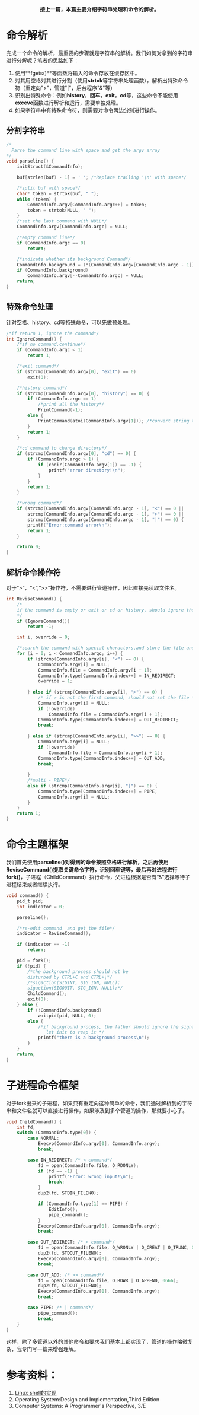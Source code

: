 <p align="center">
  <b>接上一篇，本篇主要介绍字符串处理和命令的解析。</b>
</p>

# 命令解析
完成一个命令的解析，最重要的步骤就是字符串的解析。我们如何对拿到的字符串进行分解呢？笔者的思路如下：



1. 使用**fgets()**等函数将输入的命令存放在缓存区中。
2. 对其用空格对其进行分割（使用**strtok**等字符串处理函数），解析出特殊命令符（重定向">"，管道"|"，后台程序"&"等）
3. 识别出特殊命令：例如**history**，**回车**，**exit**，**cd**等，这些命令不能使用**exceve**函数进行解析和运行，需要单独处理。
4. 如果字符串中有特殊命令符，则需要对命令两边分别进行操作。

## 分割字符串
```C
/*
  Parse the command line with space and get the argv array
*/
void parseline() {
    initStruct(&CommandInfo);

    buf[strlen(buf) - 1] = ' '; /*Replace trailing '\n' with space*/

    /*split buf with space*/
    char* token = strtok(buf, " ");
    while (token) {
        CommandInfo.argv[CommandInfo.argc++] = token;
        token = strtok(NULL, " ");
    }
    /*set the last command with NULL*/
    CommandInfo.argv[CommandInfo.argc] = NULL;

    /*empty command line*/
    if (CommandInfo.argc == 0)
        return;

    /*indicate whether its background Command*/
    CommandInfo.background = (*(CommandInfo.argv[CommandInfo.argc - 1]) == '&');
    if (CommandInfo.background)
        CommandInfo.argv[--CommandInfo.argc] = NULL;
    return;
}
```


## 特殊命令处理
针对空格、history、cd等特殊命令，可以先做预处理。
```C
/*if return 1, ignore the command*/
int IgnoreCommand() {       
    /*if no command,continue*/
    if (CommandInfo.argc < 1)
        return 1;

    /*exit command*/
    if (strcmp(CommandInfo.argv[0], "exit") == 0)
        exit(0);

    /*history command*/
    if (strcmp(CommandInfo.argv[0], "history") == 0) {
        if (CommandInfo.argc == 1)
            /*print all the history*/
            PrintCommand(-1);
        else {
            PrintCommand(atoi(CommandInfo.argv[1])); /*convert string to int*/
        }
        return 1;
    }

    /*cd command to change directory*/
    if (strcmp(CommandInfo.argv[0], "cd") == 0) {
        if (CommandInfo.argc > 1) {
            if (chdir(CommandInfo.argv[1]) == -1) {
                printf("error directory!\n");
            }
        }
        return 1;
    }

    /*wrong command*/
    if (strcmp(CommandInfo.argv[CommandInfo.argc - 1], "<") == 0 ||
        strcmp(CommandInfo.argv[CommandInfo.argc - 1], ">") == 0 ||
        strcmp(CommandInfo.argv[CommandInfo.argc - 1], "|") == 0) {
        printf("Error:command error\n");
        return 1;
    }

    return 0;
}
```

## 解析命令操作符
对于“>”，“<”,“>>”操作符，不需要进行管道操作，因此直接先读取文件名。
```C
int ReviseCommand() {
    /*
    if the command is empty or exit or cd or history, should ignore the command;
    */
    if (IgnoreCommand())
        return -1;

    int i, override = 0;

    /*search the command with special charactors,and store the file and type*/
    for (i = 0; i < CommandInfo.argc; i++) {
        if (strcmp(CommandInfo.argv[i], "<") == 0) {
            CommandInfo.argv[i] = NULL;
            CommandInfo.file = CommandInfo.argv[i + 1];
            CommandInfo.type[CommandInfo.index++] = IN_REDIRECT;
            override = 1;
 
        } else if (strcmp(CommandInfo.argv[i], ">") == 0) {
            /* if > is not the first command, should not set the file */
            CommandInfo.argv[i] = NULL;
            if (!override)
                CommandInfo.file = CommandInfo.argv[i + 1];
            CommandInfo.type[CommandInfo.index++] = OUT_REDIRECT;
            break;
 
        } else if (strcmp(CommandInfo.argv[i], ">>") == 0) {
            CommandInfo.argv[i] = NULL;
            if (!override)
                CommandInfo.file = CommandInfo.argv[i + 1];
            CommandInfo.type[CommandInfo.index++] = OUT_ADD;
            break;
 
        }
        /*multi - PIPE*/
        else if (strcmp(CommandInfo.argv[i], "|") == 0) {
            CommandInfo.type[CommandInfo.index++] = PIPE;
            CommandInfo.argv[i] = NULL;
        }
    }
    return 1;
}
```

# 命令主题框架
我们首先使用**parseline()**对得到的命令按照空格进行解析，之后再使用**ReviseCommand()**提取关键命令字符，识别回车键等，最后再对进程进行**fork()**，子进程（ChildCommand）执行命令，父进程根据是否有“&”选择等待子进程结束或者继续执行。
```C
void command() {
    pid_t pid;
    int indicator = 0;

    parseline();

    /*re-edit command  and get the file*/
    indicator = ReviseCommand();

    if (indicator == -1)
        return;

    pid = fork();
    if (!pid) {
        /*the background process should not be
        disturbed by CTRL+C and CTRL+\*/
        /*sigaction(SIGINT, SIG_IGN, NULL);
        sigaction(SIGQUIT, SIG_IGN, NULL);*/
        ChildCommand();
        exit(0);
    } else {
        if (!CommandInfo.background)
            waitpid(pid, NULL, 0);
        else {
            /*if background process, the father should ignore the signal
               let init to reap it */
            printf("there is a background process\n");
        }
    }
    return;
}
```

# 子进程命令框架
对于fork出来的子进程，如果只有重定向这种简单的命令，我们通过解析到的字符串和文件名就可以直接进行操作，如果涉及到多个管道的操作，那就要小心了。
```C
void ChildCommand() {
    int fd;
    switch (CommandInfo.type[0]) {
        case NORMAL:
            Execvp(CommandInfo.argv[0], CommandInfo.argv);
            break;

        case IN_REDIRECT: /* < command*/
            fd = open(CommandInfo.file, O_RDONLY);
            if (fd == -1) {
                printf("Error: wrong input!\n");
                break;
            }
            dup2(fd, STDIN_FILENO);

            if (CommandInfo.type[1] == PIPE) {
                EditInfo();
                pipe_command();
            }
            Execvp(CommandInfo.argv[0], CommandInfo.argv);
            break;

        case OUT_REDIRECT: /* > command*/
            fd = open(CommandInfo.file, O_WRONLY | O_CREAT | O_TRUNC, 0666);
            dup2(fd, STDOUT_FILENO);
            Execvp(CommandInfo.argv[0], CommandInfo.argv);
            break;

        case OUT_ADD: /* >> command*/
            fd = open(CommandInfo.file, O_RDWR | O_APPEND, 0666);
            dup2(fd, STDOUT_FILENO);
            Execvp(CommandInfo.argv[0], CommandInfo.argv);
            break;

        case PIPE: /* | command*/
            pipe_command();
            break;
    }
}
```

这样，除了多管道以外的其他命令和要求我们基本上都实现了，管道的操作略微复杂，我专门写一篇来增强理解。


# 参考资料：
1. [Linux shell的实现][1]
2. Operating System:Design and Implementation,Third Edition 
3. Computer Systems: A Programmer's Perspective, 3/E

[1]: http://blog.csdn.net/tankai19880619/article/details/49678565